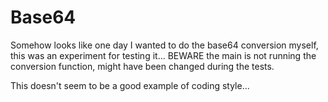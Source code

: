 # Base64

Somehow looks like one day I wanted to do the base64 conversion myself, this was an experiment for testing it... BEWARE the main is not running the conversion function, might have been changed during the tests.

This doesn't seem to be a good example of coding style...
